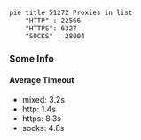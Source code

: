 
```mermaid
pie title 51272 Proxies in list
    "HTTP" : 22566
    "HTTPS": 6327
    "SOCKS" : 28004
```

### Some Info
#### Average Timeout

- mixed: 3.2s
- http: 1.4s
- https: 8.3s
- socks: 4.8s